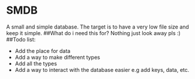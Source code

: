 # SMDB
A small and simple database. The target is to have a very low file size and keep it simple.
##What do i need this for?
Nothing just look away pls :)
##Todo list:
* Add the place for data
* Add a way to make different types
* Add all the types
* Add a way to interact with the database easier e.g add keys, data, etc.
